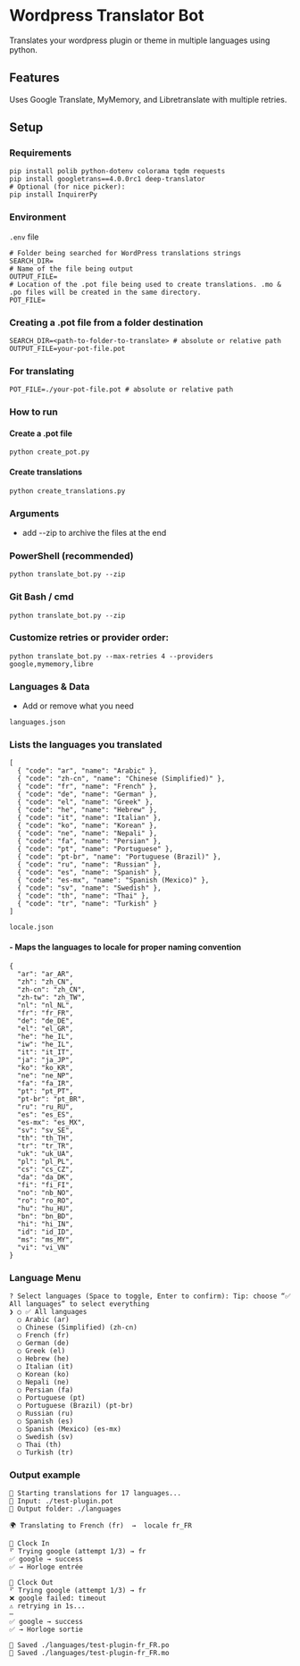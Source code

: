 # Wordpress Translator Bot #

Translates your wordpress plugin or theme in multiple languages using python.

## Features

Uses Google Translate, MyMemory, and Libretranslate with multiple retries. 

## Setup

### Requirements
```
pip install polib python-dotenv colorama tqdm requests
pip install googletrans==4.0.0rc1 deep-translator
# Optional (for nice picker):
pip install InquirerPy
```

### Environment

``` .env ``` file

```
# Folder being searched for WordPress translations strings
SEARCH_DIR= 
# Name of the file being output
OUTPUT_FILE= 
# Location of the .pot file being used to create translations. .mo & .po files will be created in the same directory.
POT_FILE= 
```

### Creating a .pot file from a folder destination
```
SEARCH_DIR=<path-to-folder-to-translate> # absolute or relative path
OUTPUT_FILE=your-pot-file.pot
```

### For translating
```
POT_FILE=./your-pot-file.pot # absolute or relative path
```

### How to run
#### Create a .pot file
```
python create_pot.py
```
#### Create translations
```
python create_translations.py
```

### Arguments

- add --zip to archive the files at the end

### PowerShell (recommended)
```
python translate_bot.py --zip
```

### Git Bash / cmd
```
python translate_bot.py --zip
```

### Customize retries or provider order:
```
python translate_bot.py --max-retries 4 --providers google,mymemory,libre
```

### Languages & Data
- Add or remove what you need

```
languages.json
```
### Lists the languages you translated
```
[
  { "code": "ar", "name": "Arabic" },
  { "code": "zh-cn", "name": "Chinese (Simplified)" },
  { "code": "fr", "name": "French" },
  { "code": "de", "name": "German" },
  { "code": "el", "name": "Greek" },
  { "code": "he", "name": "Hebrew" },
  { "code": "it", "name": "Italian" },
  { "code": "ko", "name": "Korean" },
  { "code": "ne", "name": "Nepali" },
  { "code": "fa", "name": "Persian" },
  { "code": "pt", "name": "Portuguese" },
  { "code": "pt-br", "name": "Portuguese (Brazil)" },
  { "code": "ru", "name": "Russian" },
  { "code": "es", "name": "Spanish" },
  { "code": "es-mx", "name": "Spanish (Mexico)" },
  { "code": "sv", "name": "Swedish" },
  { "code": "th", "name": "Thai" },
  { "code": "tr", "name": "Turkish" }
]

```

```
locale.json
```
#### - Maps the languages to locale for proper naming convention
```
{
  "ar": "ar_AR",
  "zh": "zh_CN",
  "zh-cn": "zh_CN",
  "zh-tw": "zh_TW",
  "nl": "nl_NL",
  "fr": "fr_FR",
  "de": "de_DE",
  "el": "el_GR",
  "he": "he_IL",
  "iw": "he_IL",
  "it": "it_IT",
  "ja": "ja_JP",
  "ko": "ko_KR",
  "ne": "ne_NP",
  "fa": "fa_IR",
  "pt": "pt_PT",
  "pt-br": "pt_BR",
  "ru": "ru_RU",
  "es": "es_ES",
  "es-mx": "es_MX",
  "sv": "sv_SE",
  "th": "th_TH",
  "tr": "tr_TR",
  "uk": "uk_UA",
  "pl": "pl_PL",
  "cs": "cs_CZ",
  "da": "da_DK",
  "fi": "fi_FI",
  "no": "nb_NO",
  "ro": "ro_RO",
  "hu": "hu_HU",
  "bn": "bn_BD",
  "hi": "hi_IN",
  "id": "id_ID",
  "ms": "ms_MY",
  "vi": "vi_VN"
}
```

### Language Menu

```
? Select languages (Space to toggle, Enter to confirm): Tip: choose “✅ All languages” to select everything
❯ ○ ✅ All languages
  ○ Arabic (ar)
  ○ Chinese (Simplified) (zh-cn)
  ○ French (fr)
  ○ German (de)
  ○ Greek (el)
  ○ Hebrew (he)
  ○ Italian (it)
  ○ Korean (ko)
  ○ Nepali (ne)
  ○ Persian (fa)
  ○ Portuguese (pt)
  ○ Portuguese (Brazil) (pt-br)
  ○ Russian (ru)
  ○ Spanish (es)
  ○ Spanish (Mexico) (es-mx)
  ○ Swedish (sv)
  ○ Thai (th)
  ○ Turkish (tr)
```

### Output example
```
🚀 Starting translations for 17 languages...
📘 Input: ./test-plugin.pot
💾 Output folder: ./languages

🌍 Translating to French (fr)  →  locale fr_FR

🔹 Clock In
⠋ Trying google (attempt 1/3) → fr
✅ google → success
✅ → Horloge entrée

🔹 Clock Out
⠋ Trying google (attempt 1/3) → fr
❌ google failed: timeout
⚠️ retrying in 1s...
—
✅ google → success
✅ → Horloge sortie

💾 Saved ./languages/test-plugin-fr_FR.po
💾 Saved ./languages/test-plugin-fr_FR.mo
```